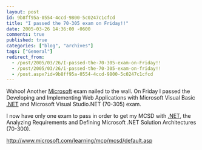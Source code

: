 ```yaml
---
layout: post
id: 9b8ff95a-0554-4ccd-9800-5c0247c1cfcd
title: "I passed the 70-305 exam on Friday!!"
date: 2005-03-26 14:36:00 -0600
comments: true
published: true
categories: ["blog", "archives"]
tags: ["General"]
redirect_from: 
  - /post/2005/03/26/I-passed-the-70-305-exam-on-Friday!!
  - /post/2005/03/26/i-passed-the-70-305-exam-on-friday!!
  - /post.aspx?id=9b8ff95a-0554-4ccd-9800-5c0247c1cfcd
---
```

<!-- more -->
<p>Wahoo! Another <a title="Microsoft" href="http://Microsoft.com" target="_blank">Microsoft</a> exam nailed to the wall. On Friday I passed the Developing and Implementing Web Applications with Microsoft Visual Basic <a title=".NET" href="http://www.microsoft.com/net/" target="_blank">.NET</a> and Microsoft Visual Studio.NET (70-305) exam.</p>
<p>I now have only one exam to pass in order to get my MCSD with <a title=".NET" href="http://www.microsoft.com/net/" target="_blank">.NET</a>, the Analyzing Requirements and Defining Microsoft&nbsp;.NET Solution Architectures (70-300).</p>
<p><span style="text-decoration: underline;"><span style="color: #0000ff;"><a href="http://www.microsoft.com/learning/mcp/mcsd/default.asp">http://www.microsoft.com/learning/mcp/mcsd/default.asp</a></span></span></p>
